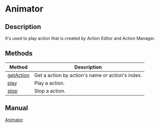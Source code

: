 # Animator  

## Description
It's used to play action that is created by Action Editor and Action Manager.  

## Methods
| Method | Description |
| ------------- |-------------|
| [getAction](Animator_getAction.md) | Get a action by action's name or action's index. |
| [play](Animator_play.md) | Play a action. |
| [stop](Animator_stop.md) | Stop a action. |

## Manual
[Animator](http://docs.qiciengine.com/manual/Action/Animator.html)
